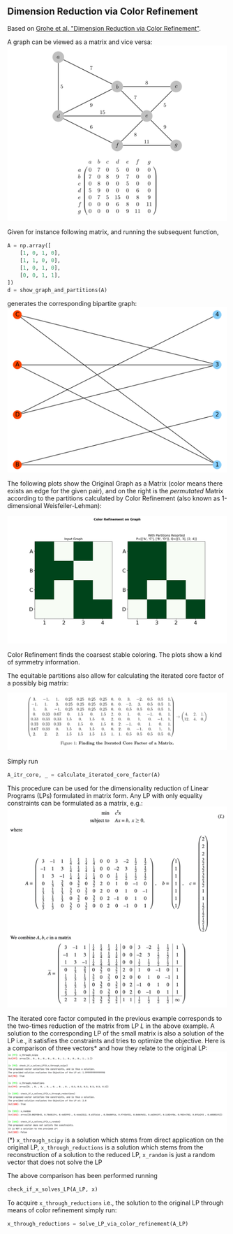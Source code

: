 ## Dimension Reduction via Color Refinement

Based on [Grohe et al. "Dimension Reduction via Color Refinement"](https://arxiv.org/pdf/1307.5697.pdf). 

A graph can be viewed as a matrix and vice versa:
![graph_and_matrix_representations.png](imgs/graph_and_matrix_representations.png)

Given for instance following matrix, and running the subsequent function,

```python
A = np.array([
    [1, 0, 1, 0],
    [1, 1, 0, 0],
    [1, 0, 1, 0],
    [0, 0, 1, 1],
])
d = show_graph_and_partitions(A)
```

generates the corresponding bipartite graph:
![small_graph.png](imgs/small_graph.png)

The following plots show the Original Graph as a Matrix (color means there exists an edge for the given pair), and on the right is the *permutated* Matrix according to the partitions calculated by Color Refinement (also known as 1-dimensional Weisfeiler-Lehman):

![partitions.png](imgs/partitions.png)

Color Refinement finds the coarsest stable coloring. The plots show a kind of symmetry information.

The equitable partitions also allow for calculating the iterated core factor of a possibly big matrix:

![iterated_core_factor.png](imgs/iterated_core_factor.png)

Simply run

```python
A_itr_core, _ = calculate_iterated_core_factor(A) 
```

This procedure can be used for the dimensionality reduction of Linear Programs (LPs) formulated in matrix form. Any LP with only equality constraints can be formulated as a matrix, e.g.:
![LP_as_matrix.png](imgs/LP_as_matrix.png)

The iterated core factor computed in the previous example corresponds to the two-times reduction of the matrix from LP *L* in the above example. A solution to the corresponding LP of the small matrix is also a solution of the LP i.e., it satisfies the constraints and tries to optimize the objective. Here is a comparison of three vectors* and how they relate to the original LP: 
![solutions_comparison.png](imgs/solutions_comparison.png)
(*) `x_through_scipy` is a solution which stems from direct application on the original LP, `x_through_reductions` is a solution which stems from the reconstruction of a solution to the reduced LP, `x_random` is just a random vector that does not solve the LP

The above comparison has been performed running

````python
check_if_x_solves_LP(A_LP, x)
````

To acquire `x_through_reductions` i.e., the solution to the original LP through means of color refinement simply run:

```python
x_through_reductions = solve_LP_via_color_refinement(A_LP)
```

